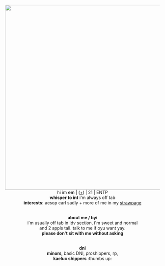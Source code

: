 <p align="center">
    <img width="600" src="https://static.wikia.nocookie.net/id5/images/2/25/GreenhouseConceptArtCN.png/revision/latest/scale-to-width-down/500?cb=20240907094512"
<p align="center">
</br>hi im <b>em</b> | (<a href=https://en.pronouns.page/@Adamilcake>+</a>) | 21 | ENTP
<br><b>whisper to int</b> i'm always off tab 
<br><b>interests:</b> aesop carl sadly + more of me in my <a href=https://emsop.straw.page/>strawpage</a>
<p align="center"> <br><b>about me / byi </b>
 <br>i'm usually off tab in idv section, i'm sweet and normal 
<br>and 2 appls tall. talk to me if oyu want yay. 
<br><b>please don't sit with me without asking</b>
<p align="center"><br><b>dni</b>
 <br><b>minors</b>, basic DNI, proshippers, rp, <br><b>kaeluc shippers</b> :thumbs up:
